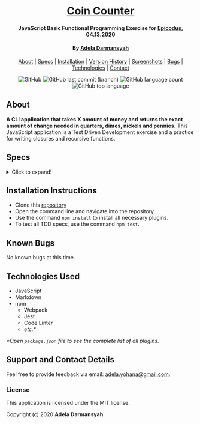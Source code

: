 <div align=center>

# [Coin Counter](https://github.com/ayohana/coin-counter.git/)

#### JavaScript Basic Functional Programming Exercise for [Epicodus](https://www.epicodus.com/), 04.13.2020

#### By [**Adela Darmansyah**](https://ayohana.github.io/portfolio/)

[About](#About) | [Specs](#Specs) | [Installation](#Installation-Instructions) | [Version History](#Version-History) | [Screenshots](#Screenshots) | [Bugs](#Known-Bugs) | [Technologies](#Technologies-Used) | [Contact](#Support-and-Contact-Details)

![GitHub](https://img.shields.io/github/license/ayohana/coin-counter?color=%23DE98B2&style=for-the-badge) ![GitHub last commit (branch)](https://img.shields.io/github/last-commit/ayohana/coin-counter/master?color=%23DE98B2&style=for-the-badge) ![GitHub language count](https://img.shields.io/github/languages/count/ayohana/coin-counter?color=%23DE98B2&style=for-the-badge) ![GitHub top language](https://img.shields.io/github/languages/top/ayohana/coin-counter?color=%23DE98B2&style=for-the-badge)

</div>

## About

**A CLI application that takes X amount of money and returns the exact amount of change needed in quarters, dimes, nickels and pennies.** This JavaScript application is a Test Driven Development exercise and a practice for writing closures and recursive functions.

## Specs

<details>
  <summary>Click to expand!</summary>

| Spec | Input | Output |
| :-------------     | :------------- | :------------- |
| **Program returns user input with two decimal places** | 4.99 | 4.99 |
| **Program calculates number of quarters to return** | 4.99 | Number of Quarters = 19 |
| **Program calculates number of quarters and dimes to return** | 4.99 | Number of Quarters = 19, Number of Dimes = 2 |
| **Program calculates number of quarters, dimes and nickels to return** | 4.99 | Number of Quarters = 19, Number of Dimes = 2, Number of Nickels = 0 |
| **Program calculates number of quarters, dimes, nickels and pennies to return** | 4.99 | Number of Quarters = 19, Number of Dimes = 2, Number of Nickels = 0, Number of Pennies = 4 |
| **Program calculates number of quarters, dimes, nickels and pennies to return with a different input** | 2.15 | Number of Quarters = 8, Number of Dimes = 1, Number of Nickels = 1, Number of Pennies = 0 |

</details>

## Installation Instructions

* Clone this [repository](https://github.com/ayohana/coin-counter.git/)
* Open the command line and navigate into the repository.
* Use the command `npm install` to install all necessary plugins.
* To test all TDD specs, use the command `npm test`.

## Known Bugs

No known bugs at this time.

## Technologies Used

<!-- * HTML
* CSS
* Bootstrap -->
* JavaScript
* Markdown
* npm
  * Webpack
  * Jest
  * Code Linter
  * _etc.*_

_*Open `package.json` file to see the complete list of all plugins._

## Support and Contact Details

Feel free to provide feedback via email: adela.yohana@gmail.com.

### License

This application is licensed under the MIT license.

Copyright (c) 2020 **Adela Darmansyah**